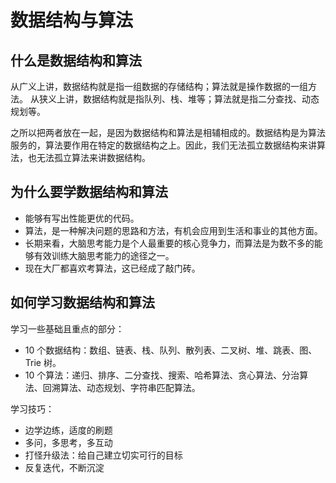 # 数据结构与算法

## 什么是数据结构和算法

从广义上讲，数据结构就是指一组数据的存储结构；算法就是操作数据的一组方法。
从狭义上讲，数据结构就是指队列、栈、堆等；算法就是指二分查找、动态规划等。

之所以把两者放在一起，是因为数据结构和算法是相辅相成的。数据结构是为算法服务的，算法要作用在特定的数据结构之上。因此，我们无法孤立数据结构来讲算法，也无法孤立算法来讲数据结构。

## 为什么要学数据结构和算法

- 能够有写出性能更优的代码。
- 算法，是一种解决问题的思路和方法，有机会应用到生活和事业的其他方面。
- 长期来看，大脑思考能力是个人最重要的核心竞争力，而算法是为数不多的能够有效训练大脑思考能力的途径之一。
- 现在大厂都喜欢考算法，这已经成了敲门砖。

## 如何学习数据结构和算法

学习一些基础且重点的部分：
- 10 个数据结构：数组、链表、栈、队列、散列表、二叉树、堆、跳表、图、Trie 树。
- 10 个算法：递归、排序、二分查找、搜索、哈希算法、贪心算法、分治算法、回溯算法、动态规划、字符串匹配算法。

学习技巧：
- 边学边练，适度的刷题
- 多问，多思考，多互动
- 打怪升级法：给自己建立切实可行的目标
- 反复迭代，不断沉淀